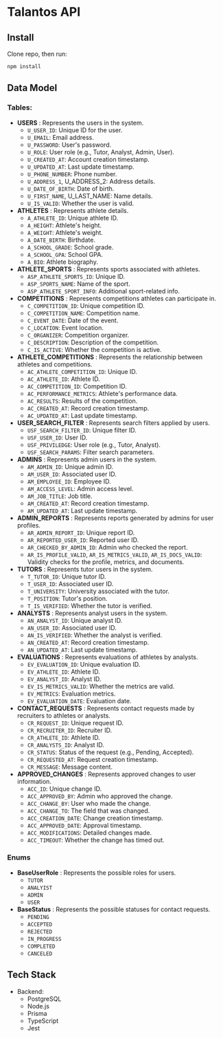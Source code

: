 # Talantos API

## Install

Clone repo, then run:

```bash
npm install
```

## Data Model


### Tables:
- **USERS** : Represents the users in the system.
    - `U_USER_ID`: Unique ID for the user.
    - `U_EMAIL`: Email address.
    - `U_PASSWORD`: User's password.
    - `U_ROLE`: User role (e.g., Tutor, Analyst, Admin, User).
    - `U_CREATED_AT`: Account creation timestamp.
    - `U_UPDATED_AT`: Last update timestamp.
    - `U_PHONE_NUMBER`: Phone number.
    - `U_ADDRESS_1`, U_ADDRESS_2: Address details.
    - `U_DATE_OF_BIRTH`: Date of birth.
    - `U_FIRST_NAME`, U_LAST_NAME: Name details.
    - `U_IS_VALID`: Whether the user is valid.
- **ATHLETES** : Represents athlete details.
    - `A_ATHLETE_ID`: Unique athlete ID.
    - `A_HEIGHT`: Athlete's height.
    - `A_WEIGHT`: Athlete's weight.
    - `A_DATE_BIRTH`: Birthdate.
    - `A_SCHOOL_GRADE`: School grade.
    - `A_SCHOOL_GPA`: School GPA.
    - `A_BIO`: Athlete biography.
- **ATHLETE_SPORTS** : Represents sports associated with athletes.
    - `ASP_ATHLETE_SPORTS_ID`: Unique ID.
    - `ASP_SPORTS_NAME`: Name of the sport.
    - `ASP_ATHLETE_SPORT_INFO`: Additional sport-related info.
- **COMPETITIONS** : Represents competitions athletes can participate in.
    - `C_COMPETITION_ID`: Unique competition ID.
    - `C_COMPETITION_NAME`: Competition name.
    - `C_EVENT_DATE`: Date of the event.
    - `C_LOCATION`: Event location.
    - `C_ORGANIZER`: Competition organizer.
    - `C_DESCRIPTION`: Description of the competition.
    - `C_IS_ACTIVE`: Whether the competition is active.
- **ATHLETE_COMPETITIONS** : Represents the relationship between athletes and competitions.
    - `AC_ATHLETE_COMPETITION_ID`: Unique ID.
    - `AC_ATHLETE_ID`: Athlete ID.
    - `AC_COMPETITION_ID`: Competition ID.
    - `AC_PERFORMANCE_METRICS`: Athlete's performance data.
    - `AC_RESULTS`: Results of the competition.
    - `AC_CREATED_AT`: Record creation timestamp.
    - `AC_UPDATED_AT`: Last update timestamp.
- **USER_SEARCH_FILTER** : Represents search filters applied by users.
    - `USF_SEARCH_FILTER_ID`: Unique filter ID.
    - `USF_USER_ID`: User ID.
    - `USF_PRIVILEDGE`: User role (e.g., Tutor, Analyst).
    - `USF_SEARCH_PARAMS`: Filter search parameters.
- **ADMINS** : Represents admin users in the system.
    - `AM_ADMIN_ID`: Unique admin ID.
    - `AM_USER_ID`: Associated user ID.
    - `AM_EMPLOYEE_ID`: Employee ID.
    - `AM_ACCESS_LEVEL`: Admin access level.
    - `AM_JOB_TITLE`: Job title.
    - `AM_CREATED_AT`: Record creation timestamp.
    - `AM_UPDATED_AT`: Last update timestamp.
- **ADMIN_REPORTS** : Represents reports generated by admins for user profiles.
    - `AR_ADMIN_REPORT_ID`: Unique report ID.
    - `AR_REPORTED_USER_ID`: Reported user ID.
    - `AR_CHECKED_BY_ADMIN_ID`: Admin who checked the report.
    - `AR_IS_PROFILE_VALID`, `AR_IS_METRICS_VALID`, `AR_IS_DOCS_VALID`: Validity checks for the profile, metrics, and documents.
- **TUTORS** : Represents tutor users in the system.
    - `T_TUTOR_ID`: Unique tutor ID.
    - `T_USER_ID`: Associated user ID.
    - `T_UNIVERSITY`: University associated with the tutor.
    - `T_POSITION`: Tutor's position.
    - `T_IS_VERIFIED`: Whether the tutor is verified.
- **ANALYSTS** : Represents analyst users in the system.
    - `AN_ANALYST_ID`: Unique analyst ID.
    - `AN_USER_ID`: Associated user ID.
    - `AN_IS_VERIFIED`: Whether the analyst is verified.
    - `AN_CREATED_AT`: Record creation timestamp.
    - `AN_UPDATED_AT`: Last update timestamp.
- **EVALUATIONS** : Represents evaluations of athletes by analysts.
    - `EV_EVALUATION_ID`: Unique evaluation ID.
    - `EV_ATHLETE_ID`: Athlete ID.
    - `EV_ANALYST_ID`: Analyst ID.
    - `EV_IS_METRICS_VALID`: Whether the metrics are valid.
    - `EV_METRICS`: Evaluation metrics.
    - `EV_EVALUATION_DATE`: Evaluation date.
- **CONTACT_REQUESTS** : Represents contact requests made by recruiters to athletes or analysts.
    - `CR_REQUEST_ID`: Unique request ID.
    - `CR_RECRUITER_ID`: Recruiter ID.
    - `CR_ATHLETE_ID`: Athlete ID.
    - `CR_ANALYSTS_ID`: Analyst ID.
    - `CR_STATUS`: Status of the request (e.g., Pending, Accepted).
    - `CR_REQUESTED_AT`: Request creation timestamp.
    - `CR_MESSAGE`: Message content.
- **APPROVED_CHANGES** : Represents approved changes to user information.
    - `ACC_ID`: Unique change ID.
    - `ACC_APPROVED_BY`: Admin who approved the change.
    - `ACC_CHANGE_BY`: User who made the change.
    - `ACC_CHANGE_TO`: The field that was changed.
    - `ACC_CREATION_DATE`: Change creation timestamp.
    - `ACC_APPROVED_DATE`: Approval timestamp.
    - `ACC_MODIFICATIONS`: Detailed changes made.
    - `ACC_TIMEOUT`: Whether the change has timed out.

### Enums
- **BaseUserRole** : Represents the possible roles for users.
    - `TUTOR`
    - `ANALYIST`
    - `ADMIN`
    - `USER`
- **BaseStatus** : Represents the possible statuses for contact requests.
    - `PENDING`
    - `ACCEPTED`
    - `REJECTED`
    - `IN_PROGRESS`
    - `COMPLETED`
    - `CANCELED`

## Tech Stack

- Backend:
  - PostgreSQL
  - Node.js
  - Prisma
  - TypeScript
  - Jest